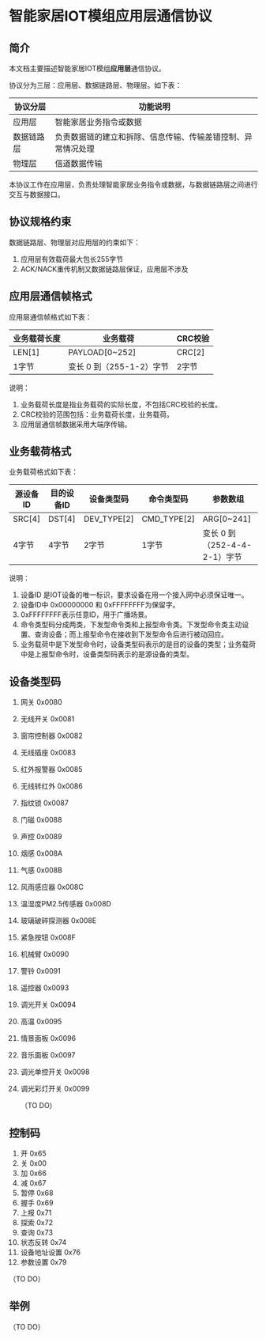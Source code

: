 # 智能家居IOT模组应用层通信协议



## 简介

本文档主要描述智能家居IOT模组**应用层**通信协议。

协议分为三层：应用层、数据链路层、物理层。如下表：

| 协议分层   | 功能说明                                                     |
| ---------- | ------------------------------------------------------------ |
| 应用层     | 智能家居业务指令或数据                                       |
| 数据链路层 | 负责数据链的建立和拆除、信息传输、传输差错控制、异常情况处理 |
| 物理层     | 信道数据传输                                                 |

本协议工作在应用层，负责处理智能家居业务指令或数据，与数据链路层之间进行交互与数据接口。

## 协议规格约束

数据链路层、物理层对应用层的约束如下：

1. 应用层有效载荷最大包长255字节
2. ACK/NACK重传机制又数据链路层保证，应用层不涉及

## 应用层通信帧格式

应用层通信帧格式如下表：

| 业务载荷长度 | 业务载荷                 | CRC校验 |
| ------------ | ------------------------ | ------- |
| LEN[1]       | PAYLOAD[0~252]           | CRC[2]  |
| 1字节        | 变长 0 到（255-1-2）字节 | 2字节   |

说明：

1. 业务载荷长度是指业务载荷的实际长度，不包括CRC校验的长度。
2. CRC校验的范围包括：业务载荷长度，业务载荷。
3. 应用层通信帧数据采用大端序传输。

## 业务载荷格式

业务载荷格式如下表：

| 源设备ID | 目的设备ID | 设备类型码  | 命令类型码  | 参数数组                     |
| -------- | ---------- | ----------- | ----------- | ---------------------------- |
| SRC[4]   | DST[4]     | DEV_TYPE[2] | CMD_TYPE[2] | ARG[0~241]                   |
| 4字节    | 4字节      | 2字节       | 1字节       | 变长 0 到（252-4-4-2-1）字节 |

说明：

1. 设备ID 是IOT设备的唯一标识，要求设备在用一个接入网中必须保证唯一。
2. 设备ID中 0x00000000 和 0xFFFFFFFF为保留字。
3. 0xFFFFFFFF表示任意ID，用于广播场景。
4. 命令类型码分成两类，下发型命令类和上报型命令类。下发型命令类主动设置、查询设备；而上报型命令在接收到下发型命令后进行被动回应。
5. 业务载荷中是下发型命令时，设备类型码表示的是目的设备的类型；业务载荷中是上报型命令时，设备类型码表示的是源设备的类型。

##  设备类型码

1.  网关                                  0x0080

2. 无线开关                            0x0081

3. 窗帘控制器                        0x0082

4. 无线插座                            0x0083

5. 红外报警器                        0x0085

6. 无线转红外                        0x0086

7. 指纹锁                               0x0087

8. 门磁                                   0x0088

9. 声控                                   0x0089

10. 烟感                                   0x008A

11. 气感                                   0x008B

12. 风雨感应器                        0x008C

13. 温湿度PM2.5传感器          0x008D

14. 玻璃破碎探测器                 0x008E

15. 紧急按钮                            0x008F

16. 机械臂                               0x0090

17. 警铃                                   0x0091

18. 遥控器                                0x0093

19. 调光开关                            0x0094

20. 高温                                   0x0095

21. 情景面板                            0x0096

22. 音乐面板                            0x0097

23. 调光单控开关                     0x0098

24. 调光彩灯开关                     0x0099

    （TO DO）

## 控制码

1. 开                                      0x65
2. 关                                      0x00
3.  加                                     0x66
4.  减                                     0x67
5. 暂停                                  0x68
6. 握手                                  0x69
7. 上报                                  0x71
8. 探索                                  0x72
9. 查询                                  0x73
10. 状态反转                          0x74
11. 设备地址设置                   0x76
12. 参数设置                          0x79

   （TO DO）

## 举例

   （TO DO）
